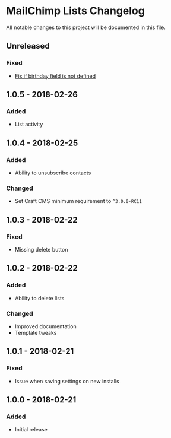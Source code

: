 # MailChimp Lists Changelog

All notable changes to this project will be documented in this file.

## Unreleased

### Fixed
- [Fix if birthday field is not defined](https://github.com/lukeyouell/craft-mailchimplists/pull/2)

## 1.0.5 - 2018-02-26

### Added
- List activity

## 1.0.4 - 2018-02-25

### Added
- Ability to unsubscribe contacts

### Changed
- Set Craft CMS minimum requirement to `^3.0.0-RC11`

## 1.0.3 - 2018-02-22

### Fixed
- Missing delete button

## 1.0.2 - 2018-02-22

### Added
- Ability to delete lists

### Changed
- Improved documentation
- Template tweaks

## 1.0.1 - 2018-02-21

### Fixed
- Issue when saving settings on new installs

## 1.0.0 - 2018-02-21

### Added
- Initial release
